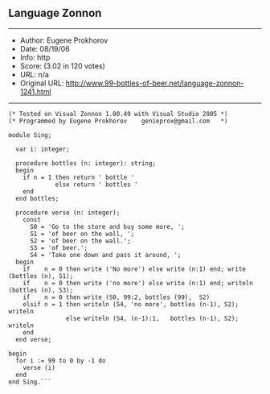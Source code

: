 
## Language Zonnon ##
---
- Author: Eugene Prokhorov
- Date: 08/19/06
- Info: http
- Score:  (3.02 in 120 votes)
- URL: n/a
- Original URL: http://www.99-bottles-of-beer.net/language-zonnon-1241.html
---

```(* Zonnon version of 99 Bottles of Beer                    *)
(* Tested on Visual Zonnon 1.00.49 with Visual Studio 2005 *)
(* Programmed by Eugene Prokhorov    genieprox@gmail.com   *) 

module Sing;
  
  var i: integer;
  
  procedure bottles (n: integer): string;
  begin
    if n = 1 then return ' bottle '
             else return ' bottles '
    end
  end bottles;
  
  procedure verse (n: integer);
    const
      S0 = 'Go to the store and buy some more, ';
      S1 = 'of beer on the wall, ';
      S2 = 'of beer on the wall.';
      S3 = 'of beer.';
      S4 = 'Take one down and pass it around, ';
  begin
    if    n = 0 then write ('No more') else write (n:1) end; write   (bottles (n), S1);
    if    n = 0 then write ('no more') else write (n:1) end; writeln (bottles (n), S3);
    if    n = 0 then write (S0, 99:2, bottles (99),  S2)
    elsif n = 1 then writeln (S4, 'no more', bottles (n-1), S2); writeln
                else writeln (S4, (n-1):1,   bottles (n-1), S2); writeln
    end
  end verse;
    
begin
  for i := 99 to 0 by -1 do
    verse (i)
  end
end Sing.```